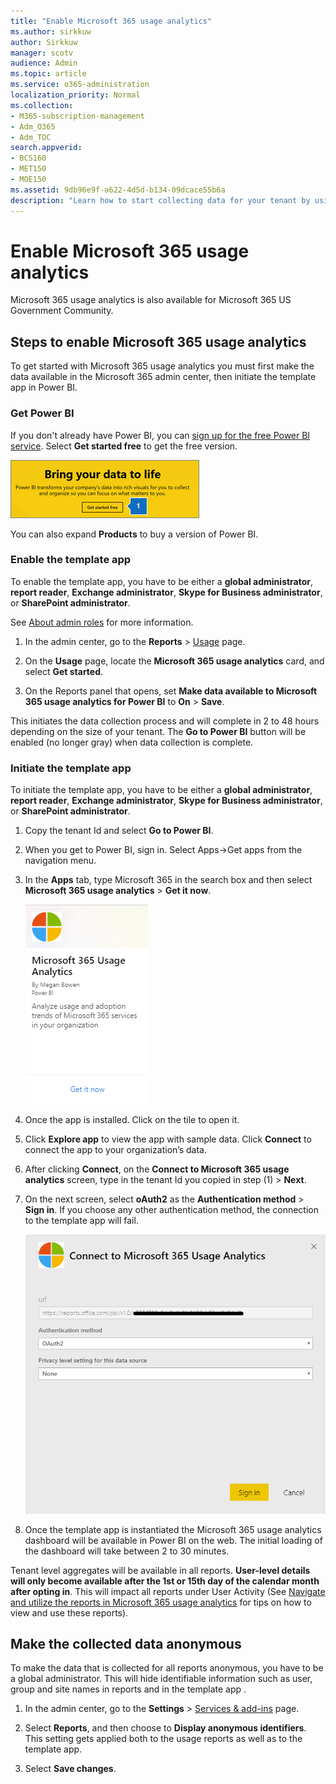 ```yaml
---
title: "Enable Microsoft 365 usage analytics"
ms.author: sirkkuw
author: Sirkkuw
manager: scotv
audience: Admin
ms.topic: article
ms.service: o365-administration
localization_priority: Normal
ms.collection: 
- M365-subscription-management 
- Adm_O365
- Adm_TOC
search.appverid:
- BCS160
- MET150
- MOE150
ms.assetid: 9db96e9f-a622-4d5d-b134-09dcace55b6a
description: "Learn how to start collecting data for your tenant by using the Microsoft 365 Usage Analytics template app in Power BI."
---
```


# Enable Microsoft 365 usage analytics

Microsoft 365 usage analytics is also available for Microsoft 365 US Government Community.
  
## Steps to enable Microsoft 365 usage analytics

To get started with Microsoft 365 usage analytics you must first make the data available in the Microsoft 365 admin center, then initiate the template app in Power BI.
  
### Get Power BI

If you don't already have Power BI, you can [sign up for the free Power BI service](https://go.microsoft.com/fwlink/p/?linkid=845347). Select **Get started free** to get the free version. 
  
![Select Get started free to get Power Bi](../media/7916b7ac-c1c8-40c0-b076-9a96ef5e0eb7.png)
  
You can also expand **Products** to buy a version of Power BI. 
  
### Enable the template app

To enable the template app, you have to be either a **global administrator**, **report reader**, **Exchange administrator**, **Skype for Business administrator**, or **SharePoint administrator**. 
  
See [About admin roles](../add-users/about-admin-roles.md) for more information. 
  
1. In the admin center, go to the **Reports** \> <a href="https://go.microsoft.com/fwlink/p/?linkid=2074756" target="_blank">Usage</a> page. 
    
2. On the **Usage** page, locate the **Microsoft 365 usage analytics** card, and select **Get started**.
    
3. On the Reports panel that opens, set **Make data available to Microsoft 365 usage analytics for Power BI** to **On** \> **Save**. 
  
This initiates the data collection process and will complete in 2 to 48 hours depending on the size of your tenant. The **Go to Power BI** button will be enabled (no longer gray) when data collection is complete. 
    
### Initiate the template app

To initiate the template app, you have to be either a **global administrator**, **report reader**, **Exchange administrator**, **Skype for Business administrator**, or **SharePoint administrator**. 
  
1. Copy the tenant Id and select **Go to Power BI**.
    
2.	When you get to Power BI, sign in. Select Apps->Get apps from the navigation menu.    
  
3. In the **Apps** tab, type Microsoft 365 in the search box and then select **Microsoft 365 usage analytics** \> **Get it now**.

    ![Select Get it now](../media/78102250-9874-4a32-8365-436f13560b52.png)
    
4.	Once the app is installed. Click on the tile to open it.

5.	Click **Explore app** to view the app with sample data. Click **Connect** to connect the app to your organization’s data.

6.	After clicking **Connect**, on the **Connect to Microsoft 365 usage analytics** screen, type in the tenant Id you copied in step (1) \> **Next**.
    
7. On the next screen, select **oAuth2** as the **Authentication method** \> **Sign in**. If you choose any other authentication method, the connection to the template app will fail.
    
    ![Choose oAuth2 as authentication method](../media/ac85a360-c278-4c60-8aa3-68f4828f1d96.png)
  
8. Once the template app is instantiated the Microsoft 365 usage analytics dashboard will be available in Power BI on the web. The initial loading of the dashboard will take between 2 to 30 minutes.
  
Tenant level aggregates will be available in all reports. **User-level details will only become available after the 1st or 15th day of the calendar month after opting in**. This will impact all reports under User Activity (See [Navigate and utilize the reports in Microsoft 365 usage analytics](navigate-and-utilize-reports.md) for tips on how to view and use these reports).
    
## Make the collected data anonymous

To make the data that is collected for all reports anonymous, you have to be a global administrator. This will hide identifiable information such as user, group and site names in reports and in the template app .
  
1. In the admin center, go to the **Settings** \> <a href="https://go.microsoft.com/fwlink/p/?linkid=2053743" target="_blank">Services &amp; add-ins</a> page.
    
2. Select **Reports**, and then choose to **Display anonymous identifiers**. This setting gets applied both to the usage reports as well as to the template app.
  
3. Select **Save changes**.
    


